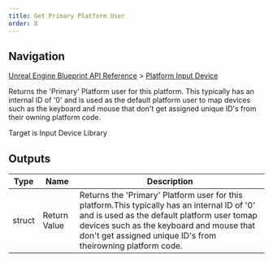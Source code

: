 ```yaml
---
title: Get Primary Platform User
order: 8
---
```

## Navigation

[Unreal Engine Blueprint API Reference](https://dev.epicgames.com/documentation/en-us/unreal-engine/BlueprintAPI) > [Platform Input Device](https://dev.epicgames.com/documentation/en-us/unreal-engine/BlueprintAPI/PlatformInputDevice)

Returns the 'Primary' Platform user for this platform.
This typically has an internal ID of '0' and is used as the default platform user to
map devices such as the keyboard and mouse that don't get assigned unique ID's from their
owning platform code.

Target is Input Device Library

## Outputs

| Type | Name | Description |
| --- | --- | --- |
| struct | Return Value | Returns the 'Primary' Platform user for this platform.This typically has an internal ID of '0' and is used as the default platform user tomap devices such as the keyboard and mouse that don't get assigned unique ID's from theirowning platform code. |
